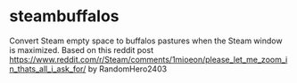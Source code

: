 # steambuffalos
Convert Steam empty space to buffalos pastures when the Steam window is maximized. Based on this reddit post https://www.reddit.com/r/Steam/comments/1mioeon/please_let_me_zoom_in_thats_all_i_ask_for/ by RandomHero2403
